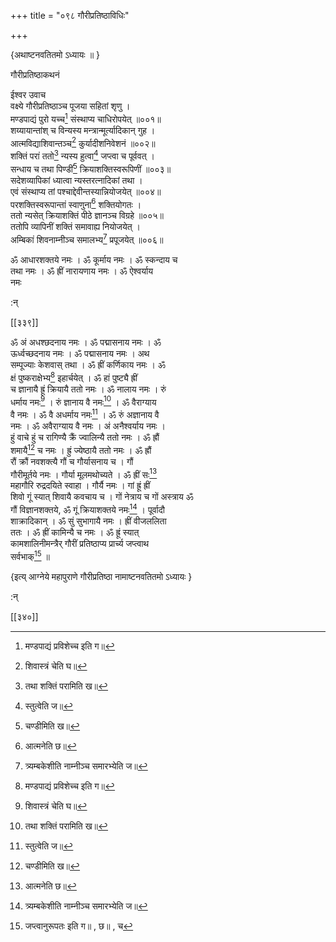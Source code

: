 +++
title = "०९८ गौरीप्रतिष्ठाविधिः"

+++
    
\{अथाष्टनवतितमो ऽध्यायः ॥  \}
    
गौरीप्रतिष्ठाकथनं  
    
ईश्वर उवाच  
वक्ष्ये गौरीप्रतिष्ठाञ्च पूजया सहितां शृणु   ।  
मण्डपाद्यं पुरो यच्च[^१] संस्थाप्य चाधिरोपयेत्   ॥००१॥  
शय्यायान्तांश् च विन्यस्य मन्त्रान्मूर्त्यादिकान् गुह   ।  
आत्मविद्याशिवान्तञ्च[^२] कुर्यादीशनिवेशनं ॥००२॥  
शक्तिं परां ततो[^३] न्यस्य हुत्वा[^४] जप्त्वा च पूर्ववत्   ।  
सन्धाय च तथा पिण्डीं[^५] क्रियाशक्तिस्वरूपिणीं   ॥००३॥  
सदेशव्यापिकां ध्यात्वा न्यस्तरत्नादिकां तथा ।  
एवं संस्थाप्य तां पश्चाद्देवीन्तस्यान्नियोजयेत् ॥००४॥  
परशक्तिस्वरूपान्तां स्वाणुना[^६] शक्तियोगतः   ।  
ततो न्यसेत् क्रियाशक्तिं पीठे ज्ञानञ्च विग्रहे ॥००५॥  
ततोपि व्यापिनीं शक्तिं समावाह्य नियोजयेत् ।  
अम्बिकां शिवनाम्नीञ्च समालभ्य[^७] प्रपूजयेत् ॥००६॥  
    
ॐ आधारशक्तये नमः । ॐ कूर्माय नमः । ॐ स्कन्दाय च  
तथा नमः । ॐ ह्रीं नारायणाय नमः । ॐ ऐश्वर्याय  
नमः  
    
:न्  
    
[^१]: मण्डपाद्यं प्रविशेच्च इति ग॥  
    
[^२]: शिवास्त्रं चेति घ॥  
    
[^३]: तथा शक्तिं परामिति ख॥  
    
[^४]: स्तुत्वेति ज॥  
    
[^५]: चण्डीमिति ख॥  
    
[^६]: आत्मनेति छ॥  
    
[^७]: त्र्यम्बकेशीति नाम्नीञ्च समारभ्येति ज॥  

[[३३९]]
    
ॐ अं अधश्छदनाय नमः । ॐ पद्मासनाय नमः । ॐ  
ऊर्ध्वच्छदनाय नमः । ॐ पद्मासनाय नमः । अथ  
सम्पूज्याः केशवास् तथा । ॐ ह्रीं कर्णिकाय नमः । ॐ  
क्षं पुष्कराक्षेभ्य[^१] इहार्चयेत् । ॐ हां पुष्ट्यै ह्रीं  
च ज्ञानायै ह्रूं क्रियायै ततो नमः । ॐ नालाय नमः । रुं  
धर्माय नमः[^२] । रुं ज्ञानाय वै नमः[^३] । ॐ वैराग्याय  
वै नमः । ॐ वै अधर्माय नमः[^४] । ॐ रुं अज्ञानाय वै  
नमः । ॐ अवैराग्याय वै नमः । अं अनैश्वर्याय नमः ।  
हुं वाचे हुं च रागिण्यै क्रैं ज्वालिन्यै ततो नमः । ॐ ह्रौं  
शमायै[^५] च नमः । ह्रुं ज्येष्ठायै ततो नमः । ॐ ह्रौं  
रौं क्रौं नवशक्त्यै गौं च गौर्यासनाय च । गौं  
गौरीमूर्तये नमः । गौर्या मूलमथोच्यते । ॐ ह्रीं सः[^६]  
महागौरि रुद्रदयिते स्वाहा । गौर्यै नमः । गां ह्रूं ह्रीं  
शिवो गूं स्यात् शिवायै कवचाय च । गों नेत्राय च गों अस्त्राय ॐ  
गौं विज्ञानशक्तये, ॐ गूं क्रियाशक्तये नमः[^७] । पूर्वादौ  
शाक्रादिकान् । ॐ सुं सुभागायै नमः । ह्रीं वीजललिता  
ततः । ॐ ह्रीं कामिन्यै च नमः । ॐ ह्रूं स्यात्  
कामशालिनीमन्त्रैर् गौरीं प्रतिष्ठाप्य प्रार्च्य जप्त्वाथ  
सर्वभाक्[^८] ॥

\{इत्य् आग्नेये महापुराणे गौरीप्रतिष्ठा नामाष्टनवतितमो ऽध्यायः  }
    
:न्  
    
[^१]: ॐ खं पुष्करेभ्य इति ख॥  
    
[^२]: धं धर्माय नम इति ख॥  
    
[^३]: वं ज्ञानाय नम इति ख॥  
    
[^४]: रुं अधर्माय नम इति ङ॥  
    
[^५]: वामायै इति ख॥ , ग॥ , घ॥ , ङ॥ च  
    
[^६]: ॐ हूं स इति घ॥  
    
[^७]: ह्रीं क्रियाशक्तये नम इति झ॥ । ॐ क्रियाशक्तये नम इति घ॥  
    
[^८]: जप्त्वानुरूपतः इति ग॥ , छ॥ , च  

[[३४०]]
    